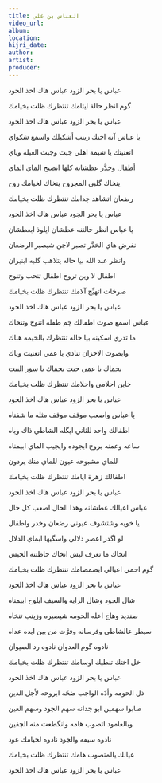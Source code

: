 ```yaml
---
title: العباس بن علي
video_url:
album:
location:
hijri_date:
author:
artist:
producer:
---
```



عباس يا بحر الزود          عباس هاك اخذ الجود

گوم انظر حالة ايتامك          تنتظرك ظلت بخيامك

عباس يا بحر الزود          عباس هاك اخذ الجود

يا عباس آنه اختك زينب          أشكيلك واسمع شكواي

اتعنيتك يا شيمة اهلي          جيت وجبت العيله وياي

أطفال وخدَّر عطشانه          كلها اتصيح الماي الماي

ينخاك گلبي المجروح          ينخاك لخيامك روح

رضعان اتشاهد جدامك          تنتظرك ظلت بخيامك

عباس يا بحر الجود          عباس هاك اخذ الجود

يا عباس انظر حالتنه          عطشان ايلوذ ابعطشان

نفرض هاي الخدَّر تصبر          لاچن شيصبر الرضعان

وانظر عبد الله بيا حاله          يتلاهب گلبه ابنيران

اطفال لا وين تروح          اطفال تنحب وتنوح

صرخات اتهيِّج آلامك          تنتظرك ظلت بخيامك

عباس يا بحر الزود          عباس هاك اخذ الجود

عباس اسمع صوت اطفالك          چم طفله اتنوح وتنخاك

ما تدري اسكينه بيا حاله          تنتظرك بالخيمه هناك

وابصوت الاحزان تنادي          يا عمي اتعنيت وياك

بحماك يا عمي جيت          بحماك يا سور البيت

خابن احلامي واحلامك          تنتظرك ظلت بخيامك

عباس يا بحر الزود          عباس هاك اخذ الجود

يا عباس واصعب موقف          موقف مثله ما شفناه

اطفالك واحد للثاني          ايگله الشاطي ذاك وياه

ساعه وعمنه يروح ابجوده          وايجيب الماي ابيمناه

للماي مشبوحه عيون          للماي منك يردون

اطفالك زهرة ايامك          تنتظرك ظلت بخيامك

عباس يا بحر الزود          عباس هاك اخذ الجود

عباس اعيالك عطشانه          وهذا الحال اصعب كل حال

يا خويه وشتشوف عيوني          رضعان وخدر واطفال

لو اگدر اعصر دلالي          واسگيها ابماي الدلال

انخاك ما تعرف ليش          انخاك حاطتنه الجيش

گوم احمي اعيالي ابصمصامك          تنتظرك ظلت بخيامك

عباس يا بحر الزود          عباس هاك اخذ الجود

شال الجود وشال الرايه          والسيف ايلوح ابيمناه

صنديد وهاج اعله الحومه          شيصبره وزينب تنخاه

سيطر عالشاطي وفرسانه          وفرَّت من بين ايده عداه

نادوه گوم العدوان          نادوه رد الصيوان

خل اختك تنطيك اوسامك          تنتظرك ظلت بخيامك

عباس يا بحر الزود          عباس هاك اخذ الجود

ذل الحومه وأدّه الواجب          ضحّه ابروحه لأجل الدين

صابوا سهمين ابو جدانه          سهم الجود وسهم العين

وبالعامود اتصوب هامه          وانگطعت منه الچفين

نادوه سيفه والجود          نادوه لخيامك عود

عيالك يالمتصوب هامك          تنتظرك ظلت بخيامك

عباس يا بحر الزود          عباس هاك اخذ الجود
